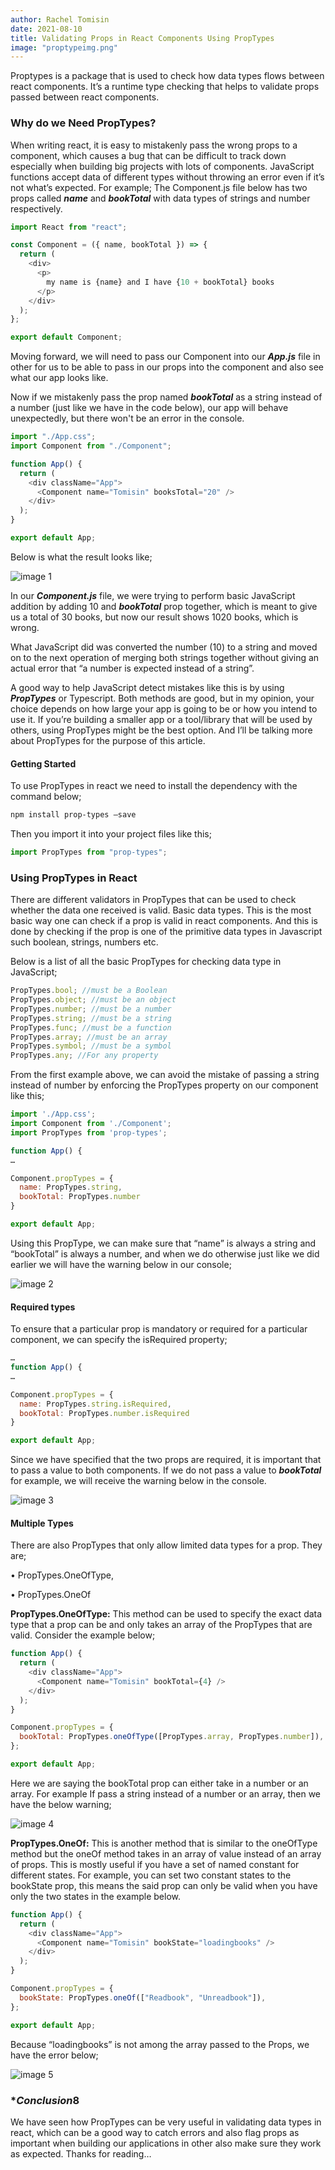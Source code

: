 ```yaml
---
author: Rachel Tomisin
date: 2021-08-10
title: Validating Props in React Components Using PropTypes
image: "proptypeimg.png"
---
```


Proptypes is a package that is used to check how data types flows between react components. It’s a runtime type checking that helps to validate props passed between react components.

### **Why do we Need PropTypes?**

When writing react, it is easy to mistakenly pass the wrong props to a component, which causes a bug that can be difficult to track down especially when building big projects with lots of components.
JavaScript functions accept data of different types without throwing an error even if it’s not what’s expected. For example;
The Component.js file below has two props called **_name_** and **_bookTotal_** with data types of strings and number respectively.

```js
import React from "react";

const Component = ({ name, bookTotal }) => {
  return (
    <div>
      <p>
        my name is {name} and I have {10 + bookTotal} books
      </p>
    </div>
  );
};

export default Component;
```

Moving forward, we will need to pass our Component into our **_App.js_** file in other for us to be able to pass in our props into the component and also see what our app looks like.

Now if we mistakenly pass the prop named **_bookTotal_** as a string instead of a number (just like we have in the code below), our app will behave unexpectedly, but there won't be an error in the console.

```js
import "./App.css";
import Component from "./Component";

function App() {
  return (
    <div className="App">
      <Component name="Tomisin" booksTotal="20" />
    </div>
  );
}

export default App;
```

Below is what the result looks like;

![image 1](../../images/proptypes/prop1.png)

In our **_Component.js_** file, we were trying to perform basic JavaScript addition by adding 10 and **_bookTotal_** prop together, which is meant to give us a total of 30 books, but now our result shows 1020 books, which is wrong.

What JavaScript did was converted the number (10) to a string and moved on to the next operation of merging both strings together without giving an actual error that “a number is expected instead of a string”.

A good way to help JavaScript detect mistakes like this is by using **_PropTypes_** or Typescript. Both methods are good, but in my opinion, your choice depends on how large your app is going to be or how you intend to use it. If you’re building a smaller app or a tool/library that will be used by others, using PropTypes might be the best option. And I’ll be talking more about PropTypes for the purpose of this article.

#### **Getting Started**

To use PropTypes in react we need to install the dependency with the command below;

```bash
npm install prop-types –save
```

Then you import it into your project files like this;

```js
import PropTypes from "prop-types";
```

### **Using PropTypes in React**

There are different validators in PropTypes that can be used to check whether the data one received is valid.
Basic data types.
This is the most basic way one can check if a prop is valid in react components. And this is done by checking if the prop is one of the primitive data types in Javascript such boolean, strings, numbers etc.

Below is a list of all the basic PropTypes for checking data type in JavaScript;

```js
PropTypes.bool; //must be a Boolean
PropTypes.object; //must be an object
PropTypes.number; //must be a number
PropTypes.string; //must be a string
PropTypes.func; //must be a function
PropTypes.array; //must be an array
PropTypes.symbol; //must be a symbol
PropTypes.any; //For any property
```

From the first example above, we can avoid the mistake of passing a string instead of number by enforcing the PropTypes property on our component like this;

```js
import './App.css';
import Component from './Component';
import PropTypes from 'prop-types';

function App() {
…

Component.propTypes = {
  name: PropTypes.string,
  bookTotal: PropTypes.number
}

export default App;
```

Using this PropType, we can make sure that “name” is always a string and “bookTotal” is always a number, and when we do otherwise just like we did earlier we will have the warning below in our console;

![image 2](../../images/proptypes/prop2.png)

#### **Required types**

To ensure that a particular prop is mandatory or required for a particular component, we can specify the isRequired property;

```js
…
function App() {
…

Component.propTypes = {
  name: PropTypes.string.isRequired,
  bookTotal: PropTypes.number.isRequired
}

export default App;
```

Since we have specified that the two props are required, it is important that to pass a value to both components. If we do not pass a value to **_bookTotal_** for example, we will receive the warning below in the console.

![image 3](../../images/proptypes/prop3.png)

#### **Multiple Types**

There are also PropTypes that only allow limited data types for a prop. They are;

• PropTypes.OneOfType,

• PropTypes.OneOf

**PropTypes.OneOfType:** This method can be used to specify the exact data type that a prop can be and only takes an array of the PropTypes that are valid. Consider the example below;

```js
function App() {
  return (
    <div className="App">
      <Component name="Tomisin" bookTotal={4} />
    </div>
  );
}

Component.propTypes = {
  bookTotal: PropTypes.oneOfType([PropTypes.array, PropTypes.number]),
};

export default App;
```

Here we are saying the bookTotal prop can either take in a number or an array. For example If pass a string instead of a number or an array, then we have the below warning;

![image 4](../../images/proptypes/prop4.png)

**PropTypes.OneOf:** This is another method that is similar to the oneOfType method but the oneOf method takes in an array of value instead of an array of props. This is mostly useful if you have a set of named constant for different states. For example, you can set two constant states to the bookState prop, this means the said prop can only be valid when you have only the two states in the example below.

```js
function App() {
  return (
    <div className="App">
      <Component name="Tomisin" bookState="loadingbooks" />
    </div>
  );
}

Component.propTypes = {
  bookState: PropTypes.oneOf(["Readbook", "Unreadbook"]),
};

export default App;
```

Because “loadingbooks” is not among the array passed to the Props, we have the error below;

![image 5](../../images/proptypes/prop5.png)

### \**Conclusion*8

We have seen how PropTypes can be very useful in validating data types in react, which can be a good way to catch errors and also flag props as important when building our applications in other also make sure they work as expected.
Thanks for reading…
